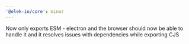```yaml
---
'@elek-io/core': minor
---
```


Now only exports ESM - electron and the browser should now be able to handle it and it resolves issues with dependencies while exporting CJS
